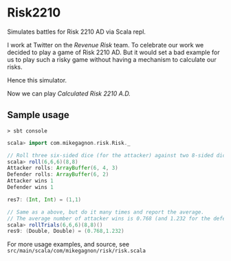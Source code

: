 Risk2210
========

Simulates battles for Risk 2210 AD via Scala repl.

I work at Twitter on the *Revenue Risk* team. To celebrate our work we decided to play
a game of Risk 2210 AD. But it would set a bad example for us to play such a risky
game without having a mechanism to calculate our risks.

Hence this simulator.

Now we can play *Calculated Risk 2210 A.D.*

Sample usage
------------
```
> sbt console
```

```scala
scala> import com.mikegagnon.risk.Risk._

// Roll three six-sided dice (for the attacker) against two 8-sided dice (for the defender)
scala> roll(6,6,6)(8,8)
Attacker rolls: ArrayBuffer(6, 4, 3)
Defender rolls: ArrayBuffer(6, 2)
Attacker wins 1
Defender wins 1

res7: (Int, Int) = (1,1)
```

```scala
// Same as a above, but do it many times and report the average.
// The average number of attacker wins is 0.768 (and 1.232 for the defender)
scala> rollTrials(6,6,6)(8,8)()
res9: (Double, Double) = (0.768,1.232)
```

For more usage examples, and source, see `src/main/scala/com/mikegagnon/risk/risk.scala`

